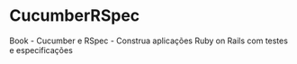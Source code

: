 # CucumberRSpec
Book - Cucumber e RSpec - Construa aplicações Ruby on Rails com testes e especificações
